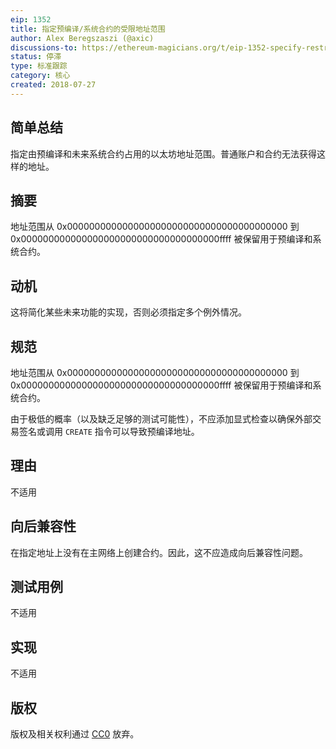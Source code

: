 ```yaml
---
eip: 1352
title: 指定预编译/系统合约的受限地址范围
author: Alex Beregszaszi (@axic)
discussions-to: https://ethereum-magicians.org/t/eip-1352-specify-restricted-address-range-for-precompiles-system-contracts/1151
status: 停滞
type: 标准跟踪
category: 核心
created: 2018-07-27
---
```


## 简单总结
指定由预编译和未来系统合约占用的以太坊地址范围。普通账户和合约无法获得这样的地址。

## 摘要
地址范围从 0x0000000000000000000000000000000000000000 到 0x000000000000000000000000000000000000ffff 被保留用于预编译和系统合约。

## 动机
这将简化某些未来功能的实现，否则必须指定多个例外情况。

## 规范
地址范围从 0x0000000000000000000000000000000000000000 到 0x000000000000000000000000000000000000ffff 被保留用于预编译和系统合约。

由于极低的概率（以及缺乏足够的测试可能性），不应添加显式检查以确保外部交易签名或调用 `CREATE` 指令可以导致预编译地址。

## 理由
不适用

## 向后兼容性
在指定地址上没有在主网络上创建合约。因此，这不应造成向后兼容性问题。

## 测试用例
不适用

## 实现
不适用

## 版权
版权及相关权利通过 [CC0](../LICENSE.md) 放弃。